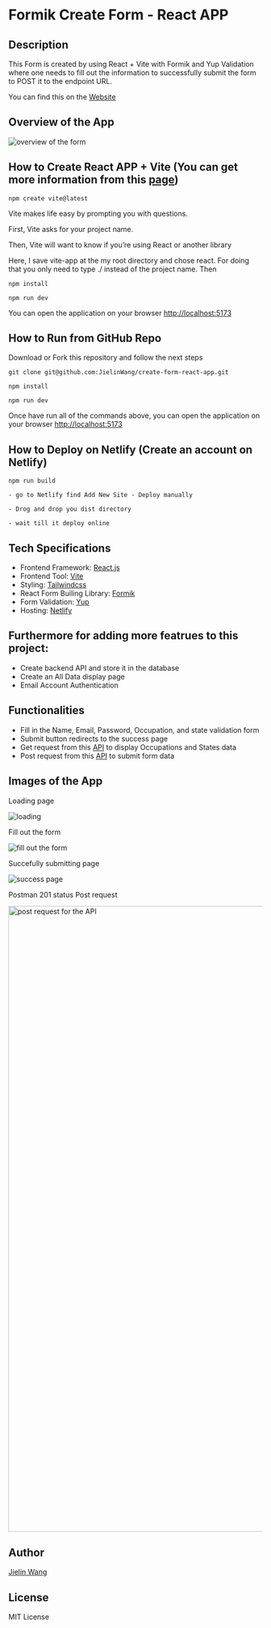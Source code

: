 # Formik Create Form - React APP

## Description

This Form is created by using React + Vite with Formik and Yup Validation where one needs to fill out the information to successfully submit the form to POST it to the endpoint URL. 

You can find this on the [Website](https://create-form-react-app.netlify.app/)

## Overview of the App

![overview of the form](https://user-images.githubusercontent.com/94776104/221974807-fea7c5a2-3782-482f-8a1c-336a8fb70b01.gif)

## How to Create React APP + Vite (You can get more information from this [page](https://scrimba.com/articles/create-react-app-with-vite/))

```
npm create vite@latest
```
Vite makes life easy by prompting you with questions.

First, Vite asks for your project name.

Then, Vite will want to know if you’re using React or another library

Here, I save vite-app at the my root directory and chose react. For doing that you only need to type ./ instead of the project name. Then
```
npm install

npm run dev

```
You can open the application on your browser [http://localhost:5173](http://localhost:5173)

## How to Run from GitHub Repo

Download or Fork this repository and follow the next steps
```
git clone git@github.com:JielinWang/create-form-react-app.git

npm install

npm run dev
```

Once have run all of the commands above, you can open the application on your browser [http://localhost:5173](http://localhost:5173)

## How to Deploy on Netlify (Create an account on Netlify)

```
npm run build

- go to Netlify find Add New Site - Deploy manually

- Drog and drop you dist directory 

- wait till it deploy online 
```


## Tech Specifications

- Frontend Framework: [React.js](https://reactjs.org)
- Frontend Tool: [Vite](https://vitejs.dev/)
- Styling: [Tailwindcss](https://tailwindcss.com/)
- React Form Builing Library: [Formik](https://formik.org/)
- Form Validation: [Yup](https://www.npmjs.com/package/yup)
- Hosting: [Netlify](https://www.netlify.com/)



## Furthermore for adding more featrues to this project:

- Create backend API and store it in the database 
- Create an All Data display page 
- Email Account Authentication


## Functionalities

- Fill in the Name, Email, Password, Occupation, and state validation form
- Submit button redirects to the success page
- Get request from this [API](https://frontend-take-home.fetchrewards.com/form) to display Occupations and States data
- Post request from this [API](https://frontend-take-home.fetchrewards.com/form) to submit form data

## Images of the App

Loading page

![loading](https://user-images.githubusercontent.com/94776104/221975765-8d934ce0-ad41-4046-9753-0fd904023ad7.gif)

Fill out the form

![fill out the form](https://user-images.githubusercontent.com/94776104/221975950-63b585e8-f77e-47ca-8d25-5695b761aa24.gif)

Succefully submitting page 

![success page](https://user-images.githubusercontent.com/94776104/221976131-26f4127b-1161-48ca-844e-462a3696a820.gif)

Postman 201 status Post request

<img width="1239" alt="post request for the API" src="https://user-images.githubusercontent.com/94776104/221977646-6ce76a0b-553e-401e-91ce-e813f09eec05.png">

## Author
[Jielin Wang](https://www.linkedin.com/in/jielinwang-/)

## License

MIT License


